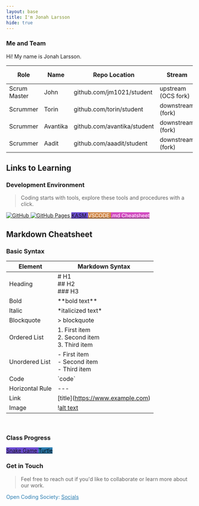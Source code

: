 ```yaml
---
layout: base
title: I'm Jonah Larsson
hide: true
---
```


### Me and Team

Hi! My name is Jonah Larsson.

| Role         | Name     | Repo Location                       | Stream                | Repo Name |
|--------------|----------|-------------------------------------|-----------------------|-----------|
| Scrum Master | John     | github.com/jm1021/student           | upstream (OCS fork)   | student   |
| Scrummer     | Torin    | github.com/torin/student            | downstream (fork)     | student   |
| Scrummer     | Avantika | github.com/avantika/student         | downstream (fork)     | student   |
| Scrummer     | Aadit    | github.com/aaadit/student           | downstream (fork)     | student   |


## Links to Learning

### Development Environment

> Coding starts with tools, explore these tools and procedures with a click.

<a href="https://github.com/Open-Coding-Society/student">
    <img src="https://img.shields.io/badge/GitHub-181717?logo=github&logoColor=white" alt="GitHub">
</a>
<a href="https://open-coding-society.github.io/student">
    <img src="https://img.shields.io/badge/GitHub%20Pages-327FC7?logo=github&logoColor=white" alt="GitHub Pages">
</a>
<a href="https://kasm.opencodingsociety.com/" class="button small" style="background-color: #6b4bd3ff">
    KASM
</a>
<a href="https://vscode.dev/" class="button small" style="background-color: #d38a4bff">
    <span style="color: #FFFFFF">VSCODE</span>
</a>
<a href="https://www.markdownguide.org/cheat-sheet/" class="button small" style="background-color: #d34bc1ff">
    <span style="color: #ffffffff">.md Cheatsheet</span>
</a>

## Markdown Cheatsheet
### Basic Syntax

| Element      | Markdown Syntax |
|--------------|----------|
| Heading | # H1 <br/> ## H2 <br/> ### H3  |
| Bold     | \*\*bold text** |
| Italic     | \*italicized text*	|
| Blockquote  | > blockquote |
| Ordered List | 1. First item <br/> 2. Second item <br/> 3. Third item |
| Unordered List     | - First item <br/> - Second item <br/> - Third item    |
| Code     | \`code` |
| Horizontal Rule     | \--- |
| Link     | \[title](https://www.example.com) |
| Image     | \![alt text](image.jpg) |


<br>

### Class Progress

<a href="{{site.baseurl}}/snake" class="button small" style="background-color: #6b4bd3ff">
    Snake Game
</a>
<a href="{{site.baseurl}}/turtle" class="button small" style="background-color: #2A7DB1">
    <span style="color: #000000">Turtle</span>
</a>

<br>

<!-- Contact Section -->
### Get in Touch

> Feel free to reach out if you'd like to collaborate or learn more about our work.

<p style="color: #2A7DB1;">Open Coding Society: <a href="https://opencodingsociety.com" style="color: #2A7DB1; text-decoration: underline;">Socials</a></p>
